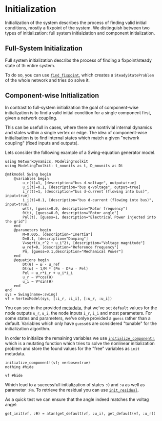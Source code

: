 # Initialization
Initialization of the system describes the process of finding valid initial conditions, mostly a fixpoint of the system.
We distinguish between two types of initialization: full system initialziation and component initialization.

## Full-System Initialization
Full system initialization describs the process of finding a fixpoint/steady state of th entire system.

To do so, you can use [`find_fixpoint`](@ref), which creates a `SteadyStateProblem` of the whole network and tries do solve it. 

## Component-wise Initialization
In contrast to full-system initialization the goal of component-wise initialization is to find a valid initial condition for a single component first, given a network coupling.

This can be usefull in cases, where there are nontrivial internal dynamics and states within a single vertex or edge.
The idea of component-wise initialisation is to find internal states which match a given "network coupling" (fixed inputs and outputs).

Lets consider the following example of a Swing-equation generator model.
```@example compinit
using NetworkDynamics, ModelingToolkit
using ModelingToolkit: t_nounits as t, D_nounits as Dt

@mtkmodel Swing begin
    @variables begin
        u_r(t)=1, [description="bus d-voltage", output=true]
        u_i(t)=0.1, [description="bus q-voltage", output=true]
        i_r(t)=1, [description="bus d-current (flowing into bus)", input=true]
        i_i(t)=0.1, [description="bus d-current (flowing into bus)", input=true]
        ω(t), [guess=0.0, description="Rotor frequency"]
        θ(t), [guess=0.0, description="Rotor angle"]
        Pel(t), [guess=1, description="Electrical Power injected into the grid"]
    end
    @parameters begin
        M=0.005, [description="Inertia"]
        D=0.1, [description="Damping"]
        V=sqrt(u_r^2 + u_i^2), [description="Voltage magnitude"]
        ω_ref=0, [description="Reference frequency"]
        Pm, [guess=0.1,description="Mechanical Power"]
    end
    @equations begin
        Dt(θ) ~ ω - ω_ref
        Dt(ω) ~ 1/M * (Pm - D*ω - Pel)
        Pel ~ u_r*i_r + u_i*i_i
        u_r ~ V*cos(θ)
        u_i ~ V*sin(θ)
    end
end
sys = Swing(name=:swing)
vf = VertexModel(sys, [:i_r, :i_i], [:u_r, :u_i])
```
You can see in the provided [metadata](@ref), that we've set `default` values for the node outputs `u_r`, `u_i`, the node inputs `i_r`, `i_i` and most parameters.
For some states and parameters, we've onlye provided a `guess` rather than a default.
Variables which only have `guess`es are considered "tunable" for the initialization algorithm.

In order to initialize the remaining variables we use [`initialize_component!`](@ref), which is a mutating function which tries to solve the nonlinear initialization problem and store the found values for the "free" variables as `init` metadata.

```@example compinit
initialize_component!(vf; verbose=true)
nothing #hide
```
```@example compinit
vf #hide
```

Which lead to a successfull initialization of states `:θ` and `:ω` as well as parameter `:Pm`.
To retrieve the residual you can use [`init_residual`](@ref).

As a quick test we can ensure that the angle indeed matches the voltag angel:
```@example compinit
get_init(vf, :θ) ≈ atan(get_default(vf, :u_i), get_default(vf, :u_r))
```
